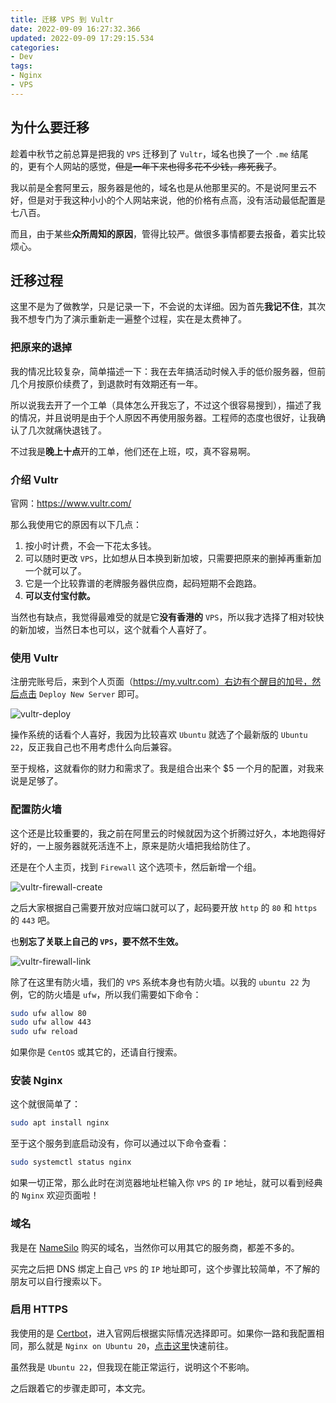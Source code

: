 ```yaml
---
title: 迁移 VPS 到 Vultr
date: 2022-09-09 16:27:32.366
updated: 2022-09-09 17:29:15.534
categories: 
- Dev
tags: 
- Nginx
- VPS
---
```


## 为什么要迁移

趁着中秋节之前总算是把我的 `VPS` 迁移到了 `Vultr`，域名也换了一个 `.me` 结尾的，更有个人网站的感觉，~~但是一年下来也得多花不少钱，疼死我了~~。

我以前是全套阿里云，服务器是他的，域名也是从他那里买的。不是说阿里云不好，但是对于我这种小小的个人网站来说，他的价格有点高，没有活动最低配置是七八百。

而且，由于某些**众所周知的原因**，管得比较严。做很多事情都要去报备，着实比较烦心。

## 迁移过程

这里不是为了做教学，只是记录一下，不会说的太详细。因为首先**我记不住**，其次我不想专门为了演示重新走一遍整个过程，实在是太费神了。

### 把原来的退掉

我的情况比较复杂，简单描述一下：我在去年搞活动时候入手的低价服务器，但前几个月按原价续费了，到退款时有效期还有一年。

所以说我去开了一个工单（具体怎么开我忘了，不过这个很容易搜到），描述了我的情况，并且说明是由于个人原因不再使用服务器。工程师的态度也很好，让我确认了几次就痛快退钱了。

不过我是**晚上十点**开的工单，他们还在上班，哎，真不容易啊。

### 介绍 Vultr

官网：https://www.vultr.com/

那么我使用它的原因有以下几点：

1. 按小时计费，不会一下花太多钱。
2. 可以随时更改 `VPS`，比如想从日本换到新加坡，只需要把原来的删掉再重新加一个就可以了。
3. 它是一个比较靠谱的老牌服务器供应商，起码短期不会跑路。
4. **可以支付宝付款。**

当然也有缺点，我觉得最难受的就是它**没有香港的** `VPS`，所以我才选择了相对较快的新加坡，当然日本也可以，这个就看个人喜好了。

### 使用 Vultr

注册完账号后，来到个人页面（https://my.vultr.com）右边有个醒目的加号，然后点击 `Deploy New Server` 即可。

![vultr-deploy](/img/2022/09/vultr-deploy.jpg)

操作系统的话看个人喜好，我因为比较喜欢 `Ubuntu` 就选了个最新版的 `Ubuntu 22`，反正我自己也不用考虑什么向后兼容。

至于规格，这就看你的财力和需求了。我是组合出来个 $5 一个月的配置，对我来说是足够了。

### 配置防火墙

这个还是比较重要的，我之前在阿里云的时候就因为这个折腾过好久，本地跑得好好的，一上服务器就死活连不上，原来是防火墙把我给防住了。

还是在个人主页，找到 `Firewall` 这个选项卡，然后新增一个组。

![vultr-firewall-create](/img/2022/09/vultr-firewall-create.jpg)

之后大家根据自己需要开放对应端口就可以了，起码要开放 `http` 的 `80` 和 `https` 的  `443` 吧。

也**别忘了关联上自己的 `VPS`，要不然不生效。**

![vultr-firewall-link](/img/2022/09/vultr-firewall-link.jpg)

除了在这里有防火墙，我们的 `VPS` 系统本身也有防火墙。以我的 `ubuntu 22` 为例，它的防火墙是 `ufw`，所以我们需要如下命令：

```bash
sudo ufw allow 80
sudo ufw allow 443
sudo ufw reload
```

如果你是 `CentOS` 或其它的，还请自行搜索。

### 安装 Nginx

这个就很简单了：

```bash
sudo apt install nginx
```

至于这个服务到底启动没有，你可以通过以下命令查看：

```bash
sudo systemctl status nginx
```

如果一切正常，那么此时在浏览器地址栏输入你 `VPS` 的 `IP` 地址，就可以看到经典的 `Nginx` 欢迎页面啦！

### 域名

我是在 [NameSilo](https://www.namesilo.com) 购买的域名，当然你可以用其它的服务商，都差不多的。

买完之后把 DNS 绑定上自己 `VPS` 的 `IP` 地址即可，这个步骤比较简单，不了解的朋友可以自行搜索以下。

### 启用 HTTPS

我使用的是 [Certbot](https://certbot.eff.org/)，进入官网后根据实际情况选择即可。如果你一路和我配置相同，那么就是 `Nginx on Ubuntu 20`，[点击这里](https://certbot.eff.org/instructions?ws=nginx&os=ubuntufocal)快速前往。

虽然我是 `Ubuntu 22`，但我现在能正常运行，说明这个不影响。

之后跟着它的步骤走即可，本文完。
